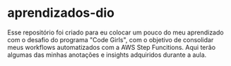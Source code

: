 # aprendizados-dio
Esse repositório foi criado para eu colocar um pouco do meu aprendizado com o desafio do programa "Code Girls", com o objetivo de consolidar meus workflows automatizados com a AWS Step Funcitions. Aqui terão algumas das minhas anotações e insights adquiridos durante a aula.
